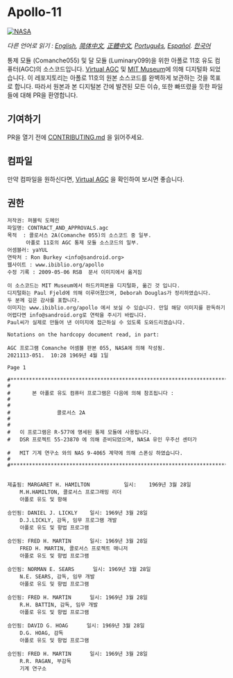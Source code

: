 # Apollo-11
[![NASA][1]][2]

*다른 언어로 읽기 : [English][EN], [简体中文][ZH_CN], [正體中文][ZH_TW], [Português][PT_BR], [Español][ES]. [한국어][KO_KR]*

통제 모듈 (Comanche055) 및 달 모듈 (Luminary099)을 위한 아폴로 11호 유도 컴퓨터(AGC)의 소스코드입니다. [Virtual AGC][3] 및 [MIT Museum][4]에 의해 디지털화 되었습니다.
이 레포지토리는 아폴로 11호의 원본 소스코드를 완벽하게 보관하는 것을 목표로 합니다. 따라서 원본과 본 디지털본 간에 발견된 모든 이슈, 또한 빠뜨렸을 듯한 파일들에 대해 PR을 환영합니다. 

## 기여하기
PR을 열기 전에 [CONTRIBUTING.md][7] 을 읽어주세요.

## 컴파일
만약 컴파일을 원하신다면, [Virtual AGC][8] 을 확인하여 보시면 좋습니다.

## 권한
```plain
저작권: 퍼블릭 도메인
파일명: CONTRACT_AND_APPROVALS.agc
목적  : 콜로서스 2A(Comanche 055)의 소스코드 중 일부.
      아폴로 11호의 AGC 통제 모듈 소스코드의 일부.
어셈블러: yaYUL
연락처 : Ron Burkey <info@sandroid.org>
웹사이트 : www.ibiblio.org/apollo
수정 기록 : 2009-05-06 RSB  문서 이미지에서 옮겨짐

이 소스코드는 MIT Museum에서 하드카피본을 디지털화, 옮긴 것 입니다.
디지털화는 Paul Fjeld에 의해 이루어졌으며, Deborah Douglas가 정리하였습니다. 
두 분께 깊은 감사를 표합니다.
이미지는 www.ibiblio.org/apollo 에서 보실 수 있습니다. 만일 해당 이미지를 판독하기
어렵다면 info@sandroid.org로 연락을 주시기 바랍니다.
Paul씨가 실제로 만들어 낸 이미지에 접근하실 수 있도록 도와드리겠습니다.

Notations on the hardcopy document read, in part:

AGC 프로그램 Comanche 어셈블 판본 055, NASA에 의해 작성됨.
2021113-051.  10:28 1969년 4월 1일

Page 1

#************************************************************************
#                                                                       
#       본 아폴로 유도 컴퓨터 프로그램은 다음에 의해 참조됩니다 :           
#                                                                       
#                                                                       
#               콜로서스 2A                                              
#                                                                       
#                                                                       
#   이 프로그램은 R-577에 명세된 통제 모듈에 사용됩니다.             
#   DSR 프로젝트 55-23870 에 의해 준비되었으며, NASA 유인 우주선 센터가                
#   MIT 기계 연구소 와의 NAS 9-4065 계약에 의해 스폰싱 하였습니다.                                                  
#                                                                       
#************************************************************************


제출됨: MARGARET H. HAMILTON           일시:    1969년 3월 28일
    M.H.HAMILTON, 콜로서스 프로그래밍 리더
    아폴로 유도 및 항해

승인됨: DANIEL J. LICKLY    일시: 1969년 3월 28일
    D.J.LICKLY, 감독, 임무 프로그램 개발
    아폴로 유도 및 항법 프로그램

승인됨: FRED H. MARTIN      일시: 1969년 3월 28일
    FRED H. MARTIN, 콜로서스 프로젝트 매니저
    아폴로 유도 및 항법 프로그램

승인됨: NORMAN E. SEARS      일시: 1969년 3월 28일
    N.E. SEARS, 감독, 임무 개발
    아폴로 유도 및 항법 프로그램

승인됨: FRED H. MARTIN      일시: 1969년 3월 28일
    R.H. BATTIN, 감독, 임무 개발
    아폴로 유도 및 항법 프로그램

승인됨: DAVID G. HOAG      일시: 1969년 3월 28일
    D.G. HOAG, 감독
    아폴로 유도 및 항법 프로그램

승인됨: FRED H. MARTIN      일시: 1969년 3월 28일
    R.R. RAGAN, 부감독
    기계 연구소
```

[EN]:README.md
[ZH_CN]:README.zh_cn.md
[ZH_TW]:README.zh_tw.md
[PT_BR]:README.pt_br.md
[ES]:README.es.md
[KO_KR]:README.ko_kr.md
[1]:https://cdn.rawgit.com/aleen42/badges/c9246f74/src/nasa.svg
[2]:https://www.nasa.gov/mission_pages/apollo/missions/apollo11.html
[3]:http://www.ibiblio.org/apollo/
[4]:http://web.mit.edu/museum/
[5]:http://www.ibiblio.org/apollo/ScansForConversion/Luminary099/
[6]:http://www.ibiblio.org/apollo/ScansForConversion/Comanche055/
[7]:https://github.com/chrislgarry/Apollo-11/blob/master/CONTRIBUTING.md
[8]:https://github.com/rburkey2005/virtualagc

